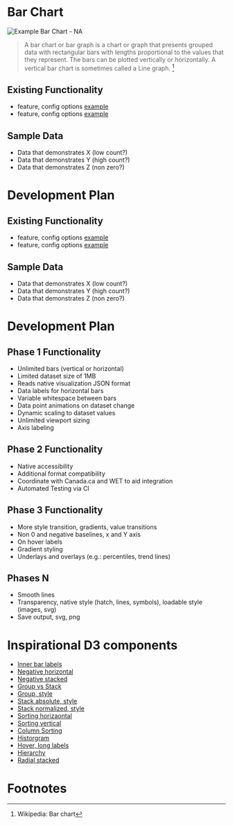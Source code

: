 # Bar Chart

![Example Bar Chart - NA](/test/media/default_demo_p0va0.png)

> A bar chart or bar graph is a chart or graph that presents grouped data with rectangular bars with lengths proportional to the values that they represent. The bars can be plotted vertically or horizontally. A vertical bar chart is sometimes called a Line graph.  [^https://en.wikipedia.org/wiki/Bar_chart]

## Existing Functionality
* feature, config options [example]()
* feature, config options [example]()

## Sample Data
* Data that demonstrates X (low count?)
* Data that demonstrates Y (high count?)
* Data that demonstrates Z (non zero?)

# Development Plan

## Existing Functionality
* feature, config options [example]()
* feature, config options [example]()

## Sample Data
* Data that demonstrates X (low count?)
* Data that demonstrates Y (high count?)
* Data that demonstrates Z (non zero?)

# Development Plan

## Phase 1 Functionality
* Unlimited bars (vertical or horizontal)
* Limited dataset size of 1MB
* Reads native visualization JSON format
* Data labels for horizontal bars
* Variable whitespace between bars
* Data point animations on dataset change
* Dynamic scaling to dataset values
* Unlimited viewport sizing
* Axis labeling

## Phase 2 Functionality
* Native accessibility
* Additional format compatibility
* Coordinate with Canada.ca and WET to aid integration
* Automated Testing via CI

## Phase 3 Functionality
* More style transition, gradients, value transitions
* Non 0 and negative baselines, x and Y axis
* On hover labels
* Gradient styling
* Underlays and overlays (e.g.: percentiles, trend lines)

## Phases N
* Smooth lines
* Transparency, native style (hatch, lines, symbols), loadable style (images, svg)
* Save output, svg, png

# Inspirational D3 components
* [Inner bar labels](https://bl.ocks.org/mbostock/1389927)
* [Negative horizontal](https://bl.ocks.org/mbostock/79a82f4b9bffb69d89ae)
* [Negative stacked](https://bl.ocks.org/mbostock/b5935342c6d21928111928401e2c8608)
* [Group vs Stack](http://bl.ocks.org/mbostock/3943967)
* [Group, style](https://bl.ocks.org/mbostock/3887051)
* [Stack absolute, style](https://bl.ocks.org/mbostock/3886208)
* [Stack normalized, style](https://bl.ocks.org/mbostock/3886394)
* [Sorting horizaontal](https://bl.ocks.org/mbostock/1584697)
* [Sorting vertical](https://bl.ocks.org/mbostock/3885705)
* [Column Sorting](https://bl.ocks.org/mbostock/3719724)
* [Historgram](https://bl.ocks.org/mbostock/b2fee5dae98555cf78c9e4c5074b87c3)
* [Hover, long labels](https://bl.ocks.org/mbostock/7555321)
* [Hierarchy](https://bl.ocks.org/mbostock/1283663)
* [Radial stacked](https://bl.ocks.org/mbostock/6fead6d1378d6df5ae77bb6a719afcb2)

# Footnotes
[^https://en.wikipedia.org/wiki/Bar_chart]: Wikipedia: Bar chart
